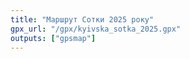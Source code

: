 ```yaml
---
title: "Маршрут Сотки 2025 року"
gpx_url: "/gpx/kyivska_sotka_2025.gpx"
outputs: ["gpsmap"]
---
```

